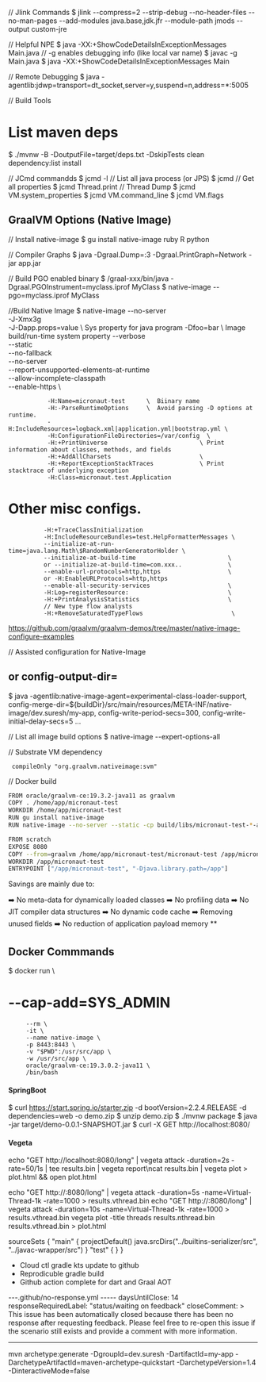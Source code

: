 // Jlink Commands $ jlink --compress=2 --strip-debug --no-header-files --no-man-pages --add-modules
java.base,jdk.jfr --module-path jmods --output custom-jre

// Helpful NPE $ java -XX:+ShowCodeDetailsInExceptionMessages Main.java // -g enables debugging
info (like local var name)
$ javac -g Main.java $ java -XX:+ShowCodeDetailsInExceptionMessages Main

// Remote Debugging $ java -agentlib:jdwp=transport=dt_socket,server=y,suspend=n,address=*:5005

// Build Tools

# List maven deps

$ ./mvnw -B -DoutputFile=target/deps.txt -DskipTests clean dependency:list install

// JCmd commandds $ jcmd -l // List all java process (or JPS)
$ jcmd <pid> // Get all properties $ jcmd <pid> Thread.print // Thread Dump $ jcmd <pid>
VM.system_properties $ jcmd <pid> VM.command_line $ jcmd <pid> VM.flags

GraalVM Options (Native Image)
------------------------------

// Install native-image $ gu install native-image ruby R python

// Compiler Graphs $ java -Dgraal.Dump=:3 -Dgraal.PrintGraph=Network -jar app.jar

// Build PGO enabled binary $ /graal-xxx/bin/java -Dgraal.PGOInstrument=myclass.iprof MyClass $
native-image --pgo=myclass.iprof MyClass

//Build Native Image $ native-image --no-server                       \
-J-Xmx3g                          \
-J-Dapp.props=value \ Sys property for java program -Dfoo=bar \ Image build/run-time system property
--verbose                   \
--static                    \
--no-fallback               \
--no-server                 \
--report-unsupported-elements-at-runtime \
--allow-incomplete-classpath             \
--enable-https \

               -H:Name=micronaut-test      \  Biinary name
               -H:-ParseRuntimeOptions     \  Avoid parsing -D options at runtime.
               -H:IncludeResources=logback.xml|application.yml|bootstrap.yml \
               -H:ConfigurationFileDirectories=/var/config  \
               -H:+PrintUniverse                          \ Print information about classes, methods, and fields
               -H:+AddAllCharsets                         \
               -H:+ReportExceptionStackTraces             \ Print stacktrace of underlying exception
               -H:Class=micronaut.test.Application

# Other misc configs.

              -H:+TraceClassInitialization
              -H:IncludeResourceBundles=test.HelpFormatterMessages \
              --initialize-at-run-time=java.lang.Math\$RandomNumberGeneratorHolder \
              --initialize-at-build-time                          \
              or --initialize-at-build-time=com.xxx..             \
              --enable-url-protocols=http,https                   \
              or -H:EnableURLProtocols=http,https
              --enable-all-security-services                      \
              -H:Log=registerResource:                            \
              -H:+PrintAnalysisStatistics                         \
              // New type flow analysts
              -H:+RemoveSaturatedTypeFlows                         \

https://github.com/graalvm/graalvm-demos/tree/master/native-image-configure-examples

// Assisted configuration for Native-Image

## or config-output-dir=

$ java -agentlib:native-image-agent=experimental-class-loader-support,
config-merge-dir=${buildDir}/src/main/resources/META-INF/native-image/dev.suresh/my-app,
config-write-period-secs=300, config-write-initial-delay-secs=5 ...

// List all image build options $ native-image --expert-options-all

// Substrate VM dependency

```
 compileOnly "org.graalvm.nativeimage:svm"
```

// Docker build

```bash
FROM oracle/graalvm-ce:19.3.2-java11 as graalvm
COPY . /home/app/micronaut-test
WORKDIR /home/app/micronaut-test
RUN gu install native-image
RUN native-image --no-server --static -cp build/libs/micronaut-test-*-all.jar

FROM scratch
EXPOSE 8080
COPY --from=graalvm /home/app/micronaut-test/micronaut-test /app/micronaut-test
WORKDIR /app/micronaut-test
ENTRYPOINT ["/app/micronaut-test", "-Djava.library.path=/app"]
```

Savings are mainly due to:

➡️ No meta-data for dynamically loaded classes ➡️ No profiling data ➡️ No JIT compiler data
structures ➡️ No dynamic code cache ➡️ Removing unused fields ➡️ No reduction of application payload
memory **

Docker Commmands
-----------------

$ docker run \

# --cap-add=SYS_ADMIN

         --rm \
         -it \
         --name native-image \
         -p 8443:8443 \
         -v "$PWD":/usr/src/app \
         -w /usr/src/app \
         oracle/graalvm-ce:19.3.0.2-java11 \
         /bin/bash

#### SpringBoot

$ curl https://start.spring.io/starter.zip -d bootVersion=2.2.4.RELEASE -d dependencies=web -o
demo.zip $ unzip demo.zip $ ./mvnw package $ java -jar target/demo-0.0.1-SNAPSHOT.jar $ curl -X
GET http://localhost:8080/

#### Vegeta

echo "GET http://localhost:8080/long" | vegeta attack -duration=2s -rate=50/1s | tee results.bin |
vegeta report\ncat results.bin | vegeta plot > plot.html && open plot.html

echo "GET http://:8080/long" | vegeta attack -duration=5s -name=Virtual-Thread-1k -rate=1000  >
results.vthread.bin echo "GET http://:8080/long" | vegeta attack -duration=10s
-name=Virtual-Thread-1k -rate=1000  > results.vthread.bin vegeta plot -title threads
results.nthread.bin results.vthread.bin > plot.html

sourceSets {
"main" { projectDefault()
java.srcDirs("../builtins-serializer/src",
"../javac-wrapper/src")
}
"test" { } }

- Cloud ctl gradle kts update to github
- Reprodicuble gradle build
- Github action complete for dart and Graal AOT

---.github/no-response.yml ----- daysUntilClose: 14 responseRequiredLabel: "status/waiting on
feedback"
closeComment: >
This issue has been automatically closed because there has been no response after requesting
feedback. Please feel free to re-open this issue if the scenario still exists and provide a comment
with more information.

---------

mvn archetype:generate -DgroupId=dev.suresh -DartifactId=my-app
-DarchetypeArtifactId=maven-archetype-quickstart -DarchetypeVersion=1.4 -DinteractiveMode=false
